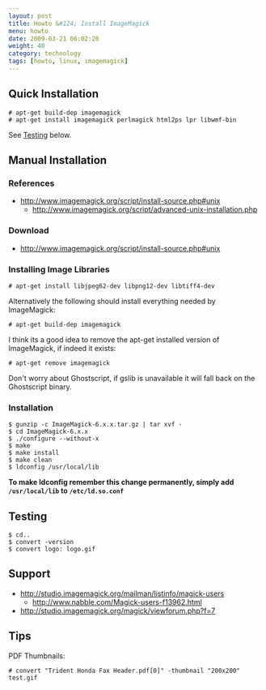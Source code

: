 ```yaml
---
layout: post
title: Howto &#124; Install ImageMagick
menu: howto
date: 2009-03-21 06:02:20
weight: 40
category: technology
tags: [howto, linux, imagemagick]
---
```


## Quick Installation

    # apt-get build-dep imagemagick
    # apt-get install imagemagick perlmagick html2ps lpr libwmf-bin

See [Testing](#testing) below.

<!--more-->

## Manual Installation

### References

   * http://www.imagemagick.org/script/install-source.php#unix
      * http://www.imagemagick.org/script/advanced-unix-installation.php

### Download

   * http://www.imagemagick.org/script/install-source.php#unix

### Installing Image Libraries

    # apt-get install libjpeg62-dev libpng12-dev libtiff4-dev

Alternatively the following should install everything needed by ImageMagick:

    # apt-get build-dep imagemagick

I think its a good idea to remove the apt-get installed version of ImageMagick, if indeed it exists:

    # apt-get remove imagemagick

Don't worry about Ghostscript, if gslib is unavailable it will fall back on the Ghostscript binary.

### Installation

    $ gunzip -c ImageMagick-6.x.x.tar.gz | tar xvf -
    $ cd ImageMagick-6.x.x
    $ ./configure --without-x
    $ make
    $ make install
    $ make clean
    $ ldconfig /usr/local/lib

**To make ldconfig remember this change permanently, simply add `/usr/local/lib` to `/etc/ld.so.conf`**

## Testing

    $ cd..
    $ convert -version
    $ convert logo: logo.gif

## Support

   * http://studio.imagemagick.org/mailman/listinfo/magick-users
      * http://www.nabble.com/Magick-users-f13962.html
   * http://studio.imagemagick.org/magick/viewforum.php?f=7

## Tips

PDF Thumbnails:

    # convert "Trident Honda Fax Header.pdf[0]" -thumbnail "200x200" test.gif

